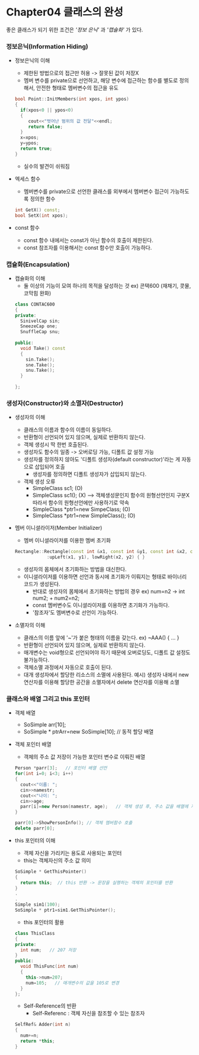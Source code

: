 # Chapter04 클래스의 완성  
좋은 클래스가 되기 위한 조건은 _'정보 은닉'_ 과 _'캡슐화'_ 가 있다.  
### 정보은닉(Information Hiding)  
* 정보은닉의 이해
  - 제한된 방법으로의 접근만 허용 -> 잘못된 값이 저장X
  - 멤버 변수를 private으로 선언하고, 해당 변수에 접근하는 함수를 별도로 정의해서, 안전한 형태로 멤버변수의 접근을 유도
  ```C++
  bool Point::InitMembers(int xpos, int ypos)
  {
    if(xpos<0 || ypos<0)
    {
       cout<<"벗어난 범위의 값 전달"<<endl;
       return false;
    }
    x=xpos;
    y=ypos;
    return true;
  }
  ```
  - 실수의 발견이 쉬워짐

* 엑세스 함수
  - 멤버변수를 private으로 선언한 클래스를 외부에서 멤버변수 접근이 가능하도록 정의한 함수
  ```C++
  int GetX() const;
  bool SetX(int xpos);
  ```

* const 함수
  - const 함수 내에서는 const가 아닌 함수의 호출이 제한된다.
  - const 참조자를 이용해서는 const 함수만 호출이 가능하다.

### 캡슐화(Encapsulation)
* 캡슐화의 이해
  - 둘 이상의 기능이 모여 하나의 목적을 달성하는 것 ex) 콘택600 (재채기, 콧물, 코막힘 완화)
  ```C++
  class CONTAC600
  {
  private:
    SinivelCap sin;
    SneezeCap one;
    SnuffleCap snu;
    
  public:
    void Take() const
    {
      sin.Take();
      sne.Take();
      snu.Take();
    }
    
  };
  
  
### 생성자(Constructor)와 소멸자(Destructor)
* 생성자의 이해
  - 클래스의 이름과 함수의 이름이 동일하다.
  - 반환형이 선언되어 있지 않으며, 실제로 반환하지 않는다.
  - 객체 생성시 딱 한번 호출된다.
  - 생성자도 함수의 일종 -> 오버로딩 가능, 디폴트 값 설정 가능
  - 생성자를 정의하지 않아도 '디폴트 생성자(default constructor)'라는 게 자동으로 삽입되어 호출
    + 생성자를 정의하면 디폴트 생성자가 삽입되지 않는다.
  - 객체 생성 오류
    + SimpleClass sc1;                      (O)
    + SimpleClass sc1();                    (X)   --> 객체생성문인지 함수의 원형선언인지 구분X 따라서 함수의 원형선언에만 사용하기로 약속
    + SimpleClass *ptr1=new SimpeClass;     (O)
    + SimpleClass *ptr1=new SimpleClass();  (O)
 
* 멤버 이니셜라이저(Member Initializer)
  - 멤버 이니셜라이저를 이용한 멤버 초기화
  ```C++
  Rectangle::Rectangle(const int &x1, const int &y1, const int &x2, const int &y2)
              :upLeft(x1, y1), lowRight(x2, y2) { }
  ```
  - 생성자의 몸체에서 초기화하는 방법을 대신한다.
  - 이니셜라이저를 이용하면 선언과 동시에 초기화가 이뤄지는 형태로 바이너리 코드가 생성된다.
    + 반대로 생성자의 몸체에서 초기화하는 방법의 경우 ex) num=n2 -> int num2; + num2=n2;
    + const 멤버변수도 이니셜라이저를 이용하면 초기화가 가능하다.
    + '참조자'도 멤버변수로 선언이 가능하다.
 
* 소멸자의 이해
  - 클래스의 이름 앞에 '~'가 붙은 형태의 이름을 갖는다. ex) ~AAA()  { ... }
  - 반환형이 선언되어 있지 않으며, 실제로 반환하지 않는다.
  - 매개변수는 void형으로 선언되어야 하기 때문에 오버로딩도, 디폴트 값 설정도 불가능하다.
  - 객체소멸 과정에서 자동으로 호출이 된다.
  - 대개 생성자에서 할당한 리소스의 소멸에 사용된다. 예시) 생성자 내에서 new 연산자를 이용해 할당한 공간을 소멸자에서 delete 연산자를 이용해 소멸

### 클래스와 배열 그리고 this 포인터
* 객체 배열
  - SoSimple arr[10];
  - SoSimple * ptrArr=new SoSimple[10]; // 동적 할당 배열
 
* 객체 포인터 배열
  - 객체의 주소 값 저장이 가능한 포인터 변수로 이뤄진 배열
  ```C++
  Person *parr[3];   // 포인터 배열 선언
  for(int i=0; i<3; i++)
  {
    cout<<"이름: ";
    cin>>namestr;
    cout<<"나이: ";
    cin>>age;
    parr[i]=new Person(namestr, age);   // 객체 생성 후, 주소 값을 배열에 저장
  }
  
  parr[0]->ShowPersonInfo(); // 객체 멤버함수 호출
  delete parr[0]; 
  ```
  
* this 포인터의 이해
  - 객체 자신을 가리키는 용도로 사용되는 포인터
  - this는 객체자신의 주소 값 의미
  ```C++
  SoSimple * GetThisPointer()
  {
    return this;  // this 반환 -> 문장을 실행하는 객체의 포인터를 반환
  }
  .
  .
  Simple sim1(100);
  SoSimple * ptr1=sim1.GetThisPointer();
  ```
  - this 포인터의 활용
  ```C++
  class ThisClass
  {
  private:
    int num;   // 207 저장
  }
  public:
    void ThisFunc(int num)
    {
      this->num=207;
      num=105;   // 매개변수의 값을 105로 변경
    }
  };
  ```
  - Self-Reference의 반환
    + Self-Referenc : 객체 자신을 참조할 수 있는 참조자
  ```C++
  SelfRef& Adder(int n)
  {
    num+=n;
    return *this;
  }
  ```
  
  
  
  
